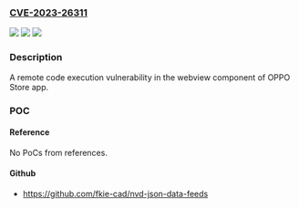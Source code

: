 ### [CVE-2023-26311](https://cve.mitre.org/cgi-bin/cvename.cgi?name=CVE-2023-26311)
![](https://img.shields.io/static/v1?label=Product&message=OPPO%20Store&color=blue)
![](https://img.shields.io/static/v1?label=Version&message=%3D%201.5.11%20&color=brighgreen)
![](https://img.shields.io/static/v1?label=Vulnerability&message=Remote%20Code%20Execution&color=brighgreen)

### Description

 A remote code execution vulnerability in the webview component of OPPO Store app.

### POC

#### Reference
No PoCs from references.

#### Github
- https://github.com/fkie-cad/nvd-json-data-feeds

